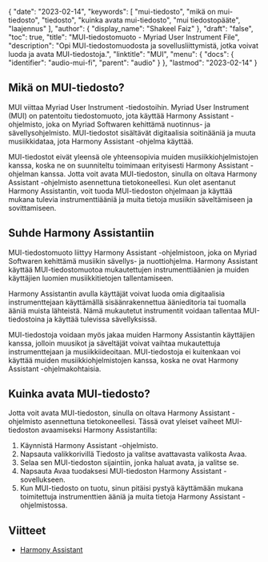 {
  "date": "2023-02-14",
  "keywords": [
"mui-tiedosto",
"mikä on mui-tiedosto",
"tiedosto",
"kuinka avata mui-tiedosto",
"mui tiedostopääte",
"laajennus"
],
  "author": {
    "display_name": "Shakeel Faiz"
},
  "draft": "false",
  "toc": true,
  "title": "MUI-tiedostomuoto - Myriad User Instrument File",
  "description": "Opi MUI-tiedostomuodosta ja sovellusliittymistä, jotka voivat luoda ja avata MUI-tiedostoja.",
  "linktitle": "MUI",
  "menu": {
    "docs": {
      "identifier": "audio-mui-fi",
      "parent": "audio"
}
},
  "lastmod": "2023-02-14"
}

## Mikä on MUI-tiedosto?

MUI viittaa Myriad User Instrument -tiedostoihin. Myriad User Instrument (MUI) on patentoitu tiedostomuoto, jota käyttää Harmony Assistant -ohjelmisto, joka on Myriad Softwaren kehittämä nuotinnus- ja sävellysohjelmisto. MUI-tiedostot sisältävät digitaalisia soitinääniä ja muuta musiikkidataa, jota Harmony Assistant -ohjelma käyttää.

MUI-tiedostot eivät yleensä ole yhteensopivia muiden musiikkiohjelmistojen kanssa, koska ne on suunniteltu toimimaan erityisesti Harmony Assistant -ohjelman kanssa. Jotta voit avata MUI-tiedoston, sinulla on oltava Harmony Assistant -ohjelmisto asennettuna tietokoneellesi. Kun olet asentanut Harmony Assistantin, voit tuoda MUI-tiedoston ohjelmaan ja käyttää mukana tulevia instrumenttiääniä ja muita tietoja musiikin säveltämiseen ja sovittamiseen.

## Suhde Harmony Assistantiin

MUI-tiedostomuoto liittyy Harmony Assistant -ohjelmistoon, joka on Myriad Softwaren kehittämä musiikin sävellys- ja nuottiohjelma. Harmony Assistant käyttää MUI-tiedostomuotoa mukautettujen instrumenttiäänien ja muiden käyttäjien luomien musiikkitietojen tallentamiseen.

Harmony Assistantin avulla käyttäjät voivat luoda omia digitaalisia instrumenttejaan käyttämällä sisäänrakennettua äänieditoria tai tuomalla ääniä muista lähteistä. Nämä mukautetut instrumentit voidaan tallentaa MUI-tiedostoina ja käyttää tulevissa sävellyksissä.

MUI-tiedostoja voidaan myös jakaa muiden Harmony Assistantin käyttäjien kanssa, jolloin muusikot ja säveltäjät voivat vaihtaa mukautettuja instrumenttejaan ja musiikkiideoitaan. MUI-tiedostoja ei kuitenkaan voi käyttää muiden musiikkiohjelmistojen kanssa, koska ne ovat Harmony Assistant -ohjelmakohtaisia.

## Kuinka avata MUI-tiedosto?

Jotta voit avata MUI-tiedoston, sinulla on oltava Harmony Assistant -ohjelmisto asennettuna tietokoneellesi. Tässä ovat yleiset vaiheet MUI-tiedoston avaamiseksi Harmony Assistantilla:

1. Käynnistä Harmony Assistant -ohjelmisto.
2. Napsauta valikkorivillä Tiedosto ja valitse avattavasta valikosta Avaa.
3. Selaa sen MUI-tiedoston sijaintiin, jonka haluat avata, ja valitse se.
4. Napsauta Avaa tuodaksesi MUI-tiedoston Harmony Assistant -sovellukseen.
5. Kun MUI-tiedosto on tuotu, sinun pitäisi pystyä käyttämään mukana toimitettuja instrumenttien ääniä ja muita tietoja Harmony Assistant -ohjelmistossa.

## Viitteet
* [Harmony Assistant](https://www.myriad-online.com/en/products/harmony.htm)



